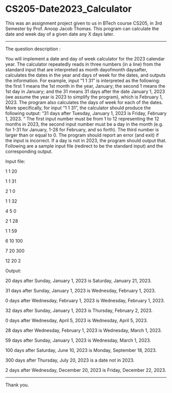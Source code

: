 # CS205-Date2023_Calculator
This was an assignment project given to us in BTech course CS205, in 3rd Semester by Prof. Anoop Jacob Thomas.
This program can calculate the date and week day of a given date any X days later.

------------------------------------------------------------------------------------------------
The question description :

You will implement a date and day of week calculator for the 2023 calendar year. The 
calculator repeatedly reads in three numbers (in a line) from the standard input that are
interpreted as month dayofmonth daysafter, calculates the dates in the year and days of
week for the dates, and outputs the information. For example, input “1 1 31” is 
interpreted as the following: the first 1 means the 1st month in the year, January; the 
second 1 means the 1st day in January; and the 31 means 31 days after the date January
1, 2023 (we assume the year is 2023 to simplify the program), which is February 1, 2023.
The program also calculates the days of week for each of the dates. More specifically, 
for input “1 1 31”, the calculator should produce the following output:
“31 days after Tuesday, January 1, 2023 is Friday, February 1, 2023. “
The first input number must be from 1 to 12 representing the 12 months in 2023, the 
second input number must be a day in the month (e.g. for 1-31 for January, 1-28 for 
February, and so forth). The third number is larger than or equal to 0. The program 
should report an error (and exit) if the input is incorrect. If a day is not in 2023, the 
program should output that. Following are a sample input file (redirect to be the 
standard input) and the corresponding output.

Input file:

1 1 20

1 1 31

2 1 0

1 1 32

4 5 0

2 1 28

1 1 59

6 10 100

7 20 300

12 20 2

Output:

20 days after Sunday, January 1, 2023 is Saturday, January 21, 2023.

31 days after Sunday, January 1, 2023 is Wednesday, February 1, 2023.

0 days after Wednesday, February 1, 2023 is Wednesday, February 1, 2023.

32 days after Sunday, January 1, 2023 is Thursday, February 2, 2023.

0 days after Wednesday, April 5, 2023 is Wednesday, April 5, 2023.

28 days after Wednesday, February 1, 2023 is Wednesday, March 1, 2023.

59 days after Sunday, January 1, 2023 is Wednesday, March 1, 2023.

100 days after Saturday, June 10, 2023 is Monday, September 18, 2023.

300 days after Thursday, July 20, 2023 is a date not in 2023.

2 days after Wednesday, December 20, 2023 is Friday, December 22, 2023.

------------------------------------------------------------------------------------------------

Thank you.
